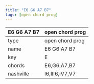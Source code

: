 ```yaml
---
title: "E6 G6 A7 B7"
tags: [open chord prog]
---
```


|E6 G6 A7 B7|open chord prog|
|---|---|
|type|open chord prog|
|name|E6 G6 A7 B7|
|key|E|
|chords|E6,G6,A7,B7|
|nashville|I6,III6,IV7,V7|
